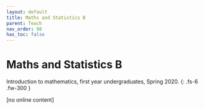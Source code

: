 ```yaml
---
layout: default
title: Maths and Statistics B
parent: Teach
nav_order: 98
has_toc: false
---
```


# Maths and Statistics B

Introduction to mathematics, first year undergraduates, Spring 2020.
{: .fs-6 .fw-300 }

[no online content]